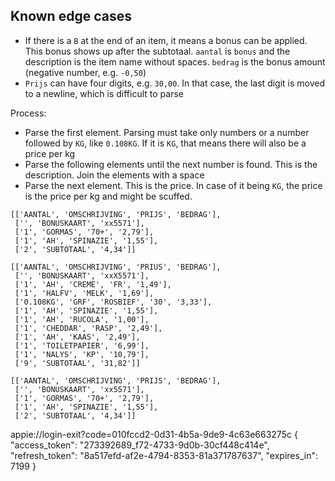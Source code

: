 ## Known edge cases
- If there is a `B` at the end of an item, it means a bonus can be applied. This bonus shows up after the subtotaal. `aantal` is `bonus` and the description is the item name without spaces. `bedrag` is the bonus amount (negative number, e.g. `-0,50`)
- `Prijs` can have four digits, e.g. `30,00`. In that case, the last digit is moved to a newline, which is difficult to parse

Process:
- Parse the first element. Parsing must take only numbers or a number followed by `KG`, like `0.108KG`. If it is `KG`, that means there will also be a price per kg
- Parse the following elements until the next number is found. This is the description. Join the elements with a space
- Parse the next element. This is the price. In case of it being `KG`, the price is the price per kg and might be scuffed.

```
[['AANTAL', 'OMSCHRIJVING', 'PRIJS', 'BEDRAG'],
 ['', 'BONUSKAART', 'xx5571'],
 ['1', 'GORMAS', '70+', '2,79'],
 ['1', 'AH', 'SPINAZIE', '1,55'],
 ['2', 'SUBTOTAAL', '4,34']]

[['AANTAL', 'OMSCHRIJVING', 'PRIUS', 'BEDRAG'],
 ['', 'BONUSKAART', 'xxX5571'],
 ['1', 'AH', 'CREME', 'FR', '1,49'],
 ['1', 'HALFV', 'MELK', '1,69'],
 ['0.108KG', 'GRF', 'ROSBIEF', '30', '3,33'],
 ['1', 'AH', 'SPINAZIE', '1,55'],
 ['1', 'AH', 'RUCOLA', '1,00'],
 ['1', 'CHEDDAR', 'RASP', '2,49'],
 ['1', 'AH', 'KAAS', '2,49'],
 ['1', 'TOILETPAPIER', '6,99'],
 ['1', 'NALYS', 'KP', '10,79'],
 ['9', 'SUBTOTAAL', '31,82']]

[['AANTAL', 'OMSCHRIJVING', 'PRIJS', 'BEDRAG'],
 ['', 'BONUSKAART', 'xx5571'],
 ['1', 'GORMAS', '70+', '2,79'],
 ['1', 'AH', 'SPINAZIE', '1,55'],
 ['2', 'SUBTOTAAL', '4,34']]
 ```

 appie://login-exit?code=010fccd2-0d31-4b5a-9de9-4c63e663275c
{
	"access_token": "273392689_f72-4733-9d0b-30cf448c414e",
	"refresh_token": "8a517efd-af2e-4794-8353-81a371787637",
	"expires_in": 7199
}